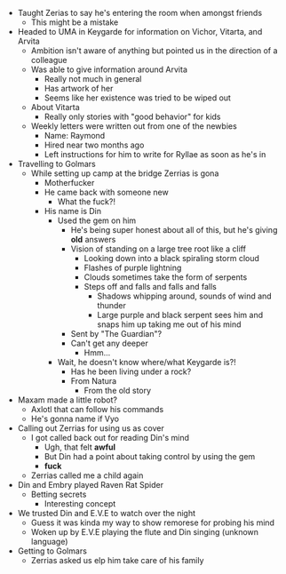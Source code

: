 * Taught Zerias to say he's entering the room when amongst friends
	* This might be a mistake
* Headed to UMA in Keygarde for information on Vichor, Vitarta, and Arvita
	* Ambition isn't aware of anything but pointed us in the direction of a colleague
	* Was able to give information around Arvita
		* Really not much in general
		* Has artwork of her
		* Seems like her existence was tried to be wiped out
	* About Vitarta
		* Really only stories with "good behavior" for kids
	* Weekly letters were written out from one of the newbies
		* Name: Raymond
		* Hired near two months ago
		* Left instructions for him to write for Ryllae as soon as he's in
* Travelling to Golmars
	* While setting up camp at the bridge Zerrias is gona
		* Motherfucker
		* He came back with someone new
			* What the fuck?!
		* His name is Din
			* Used the gem on him
				* He's being super honest about all of this, but he's giving __old__ answers
				* Vision of standing on a large tree root like a cliff
					* Looking down into a black spiraling storm cloud
					* Flashes of purple lightning
					* Clouds sometimes take the form of serpents
					* Steps off and falls and falls and falls
						* Shadows whipping around, sounds of wind and thunder
						* Large purple and black serpent sees him and snaps him up taking me out of his mind
				* Sent by "The Guardian"?
				* Can't get any deeper
					* Hmm...
			* Wait, he doesn't know where/what Keygarde is?! 
				* Has he been living under a rock?
				* From Natura
					* From the old story
* Maxam made a little robot?
	* Axlotl that can follow his commands
	* He's gonna name if Vyo
* Calling out Zerrias for using us as cover
	* I got called back out for reading Din's mind
		* Ugh, that felt **awful**
		* But Din had a point about taking control by using the gem
		* **fuck**
	* Zerrias called me a child again
* Din and Embry played Raven Rat Spider
	* Betting secrets
		* Interesting concept
* We trusted Din and E.V.E to watch over the night
	* Guess it was kinda my way to show remorese for probing his mind
	* Woken up by E.V.E playing the flute and Din singing (unknown language)
* Getting to Golmars
	* Zerrias asked us elp him take care of his family
	